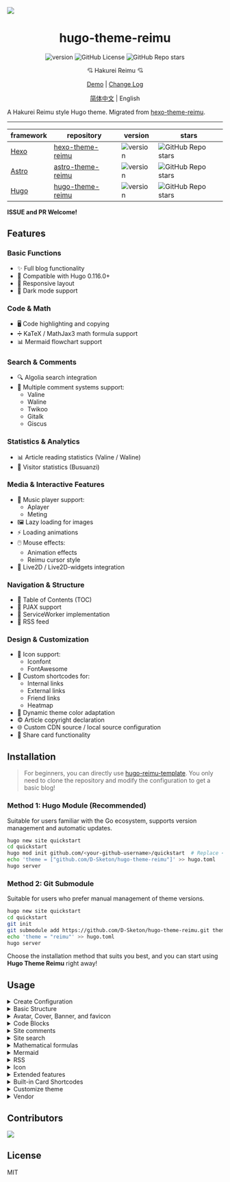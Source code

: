 <img src="https://cdn.jsdelivr.net/gh/D-Sketon/hugo-theme-reimu@main/images/screenshot.png"/>
<div align = center>
  <h1>hugo-theme-reimu</h1>
  <img alt="version" src="https://img.shields.io/badge/dynamic/json?url=https%3A%2F%2Fgithub.com%2FD-Sketon%2Fhugo-theme-reimu%2Fraw%2Fmain%2Fpackage.json&query=%24.version&label=version">
  <img alt="GitHub License" src="https://img.shields.io/github/license/D-Sketon/hugo-theme-reimu">
  <img alt="GitHub Repo stars" src="https://img.shields.io/github/stars/D-Sketon/hugo-theme-reimu">
  <p align="center">
  <p align="center">
  💘 Hakurei Reimu 💘
  </p>

[Demo](https://d-sketon.github.io/hugo-theme-reimu) | [Change Log](https://github.com/D-Sketon/hugo-theme-reimu/blob/main/CHANGELOG.md)

[简体中文](https://github.com/D-Sketon/hugo-theme-reimu/blob/main/README.md) | English

</div>

A Hakurei Reimu style Hugo theme. Migrated from [hexo-theme-reimu](https://github.com/D-Sketon/hexo-theme-reimu).

---

|framework|repository|version|stars|
|-|-|-|-|
|[Hexo](https://hexo.io/)|[hexo-theme-reimu](https://github.com/D-Sketon/hexo-theme-reimu)|<img alt="version" src="https://img.shields.io/badge/dynamic/json?url=https%3A%2F%2Fgithub.com%2FD-Sketon%2Fhexo-theme-reimu%2Fraw%2Fmain%2Fpackage.json&query=%24.version&label=version">|<img alt="GitHub Repo stars" src="https://img.shields.io/github/stars/D-Sketon/hexo-theme-reimu">|
|[Astro](https://astro.build)|[astro-theme-reimu](https://github.com/D-Sketon/astro-theme-reimu)|<img alt="version" src="https://img.shields.io/badge/dynamic/json?url=https%3A%2F%2Fgithub.com%2FD-Sketon%2Fastro-theme-reimu%2Fraw%2Fmain%2Fpackage.json&query=%24.version&label=version">|<img alt="GitHub Repo stars" src="https://img.shields.io/github/stars/D-Sketon/astro-theme-reimu">|
|[Hugo](https://gohugo.io)|[hugo-theme-reimu](https://github.com/D-Sketon/hugo-theme-reimu)|<img alt="version" src="https://img.shields.io/badge/dynamic/json?url=https%3A%2F%2Fgithub.com%2FD-Sketon%2Fhugo-theme-reimu%2Fraw%2Fmain%2Fpackage.json&query=%24.version&label=version">|<img alt="GitHub Repo stars" src="https://img.shields.io/github/stars/D-Sketon/hugo-theme-reimu">|

**ISSUE and PR Welcome!**

## Features

### Basic Functions
- ✨ Full blog functionality
- 🔄 Compatible with Hugo 0.116.0+
- 📱 Responsive layout
- 🌙 Dark mode support

### Code & Math
- 🖥️ Code highlighting and copying
- ➗ KaTeX / MathJax3 math formula support
- 📊 Mermaid flowchart support

### Search & Comments
- 🔍 Algolia search integration
- 💬 Multiple comment systems support:
  - Valine
  - Waline
  - Twikoo
  - Gitalk
  - Giscus

### Statistics & Analytics
- 📊 Article reading statistics (Valine / Waline)
- 👥 Visitor statistics (Busuanzi)

### Media & Interactive Features
- 🎵 Music player support:
  - Aplayer
  - Meting
- 🖼️ Lazy loading for images
- ⚡ Loading animations
- 🖱️ Mouse effects:
  - Animation effects
  - Reimu cursor style
- 👾 Live2D / Live2D-widgets integration

### Navigation & Structure
- 📑 Table of Contents (TOC)
- 🔄 PJAX support
- 🔧 ServiceWorker implementation
- 📰 RSS feed

### Design & Customization
- 🎨 Icon support:
  - Iconfont
  - FontAwesome
- 🔗 Custom shortcodes for:
  - Internal links
  - External links
  - Friend links
  - Heatmap
- 🎨 Dynamic theme color adaptation
- ©️ Article copyright declaration
- 🌐 Custom CDN source / local source configuration
- 🎨 Share card functionality

## Installation

> For beginners, you can directly use [hugo-reimu-template](https://github.com/D-Sketon/hugo-reimu-template). You only need to clone the repository and modify the configuration to get a basic blog!

### Method 1: Hugo Module (Recommended)

Suitable for users familiar with the Go ecosystem, supports version management and automatic updates.

```bash
hugo new site quickstart
cd quickstart
hugo mod init github.com/<your-github-username>/quickstart  # Replace <your-github-username> with your actual GitHub username
echo 'theme = ["github.com/D-Sketon/hugo-theme-reimu"]' >> hugo.toml
hugo server
```

### Method 2: Git Submodule

Suitable for users who prefer manual management of theme versions.

```bash
hugo new site quickstart
cd quickstart
git init
git submodule add https://github.com/D-Sketon/hugo-theme-reimu.git themes/reimu
echo 'theme = "reimu"' >> hugo.toml
hugo server
```

Choose the installation method that suits you best, and you can start using **Hugo Theme Reimu** right away!

## Usage

<details>
<summary>Create Configuration</summary>

### Creating Configuration

#### Theme Configuration

Create a `_default` folder under the outer `config` folder, then copy the `config/_default/params.yml` from inside the theme to the `_default` folder. This file serves as the theme configuration file where you can modify theme settings.

#### Data Configuration

Copy all files from the theme's `config/data/` folder to the outer `data` folder. The files in this folder are used to configure data within the theme:

- `covers.yml` is used to configure random cover images
- `friends.yml` is used to configure friend links
- `vendor.yml` is used to configure CDN sources for third-party libraries

#### Static Resource Configuration

The theme's static resources (favicon, header images, etc.) are located in the `static` folder. You can create corresponding folders in the outer `static` folder and copy the files from inside the theme to the outer folders to override the theme's default files.

> In summary, it's not recommended to modify files directly inside the theme. Instead, create corresponding folders in the outer directory and copy the theme's files there to override the default files. This approach makes theme upgrades easier.

</details>
<details>

<summary>Basic Structure</summary>

### Basic Structure

To ensure proper display, please create `archives` and `post` folders in `content` by referring to `_example` (the `_index.md` inside cannot be omitted, and note that `post`'s `draft` should be set to `true`)

#### archives

- `_index.md` is used to display the archive page, cannot be omitted

#### post

Create articles in this directory, note that articles with `draft` set to `true` will not be displayed on the homepage

- `_index.md` is used to prevent the generation of `post/index.html`, cannot be omitted

#### about\.md

About page

#### friend\.md

Friend link page

</details>

<details>
<summary>Avatar, Cover, Banner, and favicon</summary>

### Avatar, Cover, Banner, and Favicon

#### Avatar

The avatar should be saved at `static/avatar/avatar.webp`. You can modify the filename in `params.yml`

```yaml
avatar: "avatar.webp"
```

#### Cover

For random cover images, refer to the file structure in the theme's `data/covers.yml`. Create a `covers.yml` file in the outer `data` folder with the following format:

```yaml
- https://example.com/1.jpg
- https://example.com/2.jpg
```

Cover display logic is as follows:

- If the article's Front matter contains a cover url, both the article header and homepage thumbnail will display that url

```yaml
---
title: Hello World
cover: https://example.com
---
```

- If the article's Front matter contains cover set to `false`, the article won't display a header image (homepage will still show random images)

```yaml
---
title: Hello World
cover: false
---
```

- If the article's Front matter contains cover set to `rgb(xxx,xxx,xxx)`, the article header will be a gradient of that solid color (homepage will still show random images)


```yaml
---
title: Hello World
cover: rgb(255,117,117)
---
```

- Otherwise, it will look for `covers.yml` in the `data` folder and randomly select an image
- If none of the above files exist, it will display the banner image

#### Banner

The banner is saved at `themes/hugo-theme-reimu/static/images/banner.webp`. You can modify the path and name in `params.yml`

```yaml
banner: "images/banner.webp"
```

#### Favicon

The favicon is saved at `themes/hugo-theme-reimu/static/favicon.ico`. You can replace it with your own file.

</details>
<details>
<summary>Code Blocks</summary>

### Code Blocks

To ensure proper display of code blocks, make sure you have the following configuration in `hugo.toml`

```toml
[markup.highlight]
guessSyntax = true
noClasses = false
```

Code blocks also provide code copying functionality. Click the copy button in the top right corner of the code block to copy the code. You can configure the copy functionality in `params.yml`.  
`success` is the prompt shown when copying is successful, `fail` is the prompt shown when copying fails. Additionally, you can configure copyright notices - when the copied text exceeds `count` characters, the `content` copyright notice will be added after the copied content.

```yaml
clipboard:
  success: 复制成功(*^▽^*)
  fail: 复制失败 (ﾟ⊿ﾟ)ﾂ
  copyright:
    enable: false
    count: 50 # The number of characters when the copyright is displayed
    content: 本文版权：本博客所有文章除特别声明外，均采用 BY-NC-SA 许可协议。转载请注明出处！
```

v0.2.0 added configuration to control the default expansion state of code blocks. `expand` can be set to `true`, `false`, or a number - the number indicates that code blocks will be collapsed by default when the number of lines exceeds this value.

```yaml
code_block:
  expand: true # true | false | number
```

</details>
<details>
<summary>Site comments</summary>

### Site comments

> Site comments can be individually controlled for each article using `comments` in the Front matter.  
> When `comments` is `false`, comments won't be displayed. When it's `true` or not specified, the display will be determined by the `params.yml` configuration.

If using [Valine](https://valine.js.org/)  
Please refer to their official documentation to complete the `LeanCloud` configuration, then set `valine.enable` to `true` in the inner `params.yml` and fill in your `appId` and `appKey`

```yaml
valine:
  enable: true
  appId: "your appId"
  appKey: "your appKey"
```

If using [Waline](https://waline.js.org/)  
Please refer to their [official documentation](https://waline.js.org/guide/get-started/) to complete the `LeanCloud` configuration, then set `waline.enable` to `true` in the inner `params.yml` and fill in your `serverURL`

```yaml
waline:
  enable: true
  serverURL: "your server url"
  lang: zh-CN
  locale: {} # https://waline.js.org/guide/features/i18n.html#%E8%87%AA%E5%AE%9A%E4%B9%89%E8%AF%AD%E8%A8%80
  emoji:
    - https://unpkg.com/@waline/emojis@1.2.0/weibo
    - https://unpkg.com/@waline/emojis@1.2.0/alus
    - https://unpkg.com/@waline/emojis@1.2.0/bilibili
    - https://unpkg.com/@waline/emojis@1.2.0/qq
    - https://unpkg.com/@waline/emojis@1.2.0/tieba
    - https://unpkg.com/@waline/emojis@1.2.0/tw-emoji
  meta:
    - nick
    - mail
    - link
  requiredMeta:
    - nick
    - mail
  wordLimit: 0
  pageSize: 10
  pageview: true
```

If using [twikoo](https://twikoo.js.org)  
Please refer to their [official documentation](https://twikoo.js.org/quick-start.html) to complete Tencent Cloud or Vercel deployment, then set `twikoo.enable` to `true` in the inner `params.yml` and fill in your `envId`

```yml
twikoo:
  enable: true
  envId: # Tencent cloud environment fill envId; Vercel environment fill address (https://xxx.vercel.app)
  region:
```

If using [giscus](https://giscus.app/)  
Please refer to the documentation to complete repository configuration, then set `giscus.enable` to `true` in the inner `params.yml` and fill in the corresponding data

```yml
giscus:
  enable: true
  repo: "your repo"
  repoId: "your repoId"
  category: "your category"
  categoryId: "your categoryId"
  mapping: mapping
  strict: 0
  reactionsEnabled: 1
  emitMetadata: 0
  inputPosition: bottom
  # commentTheme: preferred_color_scheme invalid
  lang: zh-CN
```

If using [gitalk](https://gitalk.github.io/)  
Please refer to their [official documentation](https://github.com/gitalk/gitalk?tab=readme-ov-file#usage) to complete repository configuration, then set `gitalk.enable` to `true` in the inner `params.yml` and fill in the corresponding data

```yml
gitalk:
  enable: true
  clientID: "your application client ID"
  clientSecret: "your application client secret"
  repo: "your repo"
  owner: "repo owner"
  admin: "repo owner and collaborators"
  md5: false # Whether to use md5 to encrypt the path
```

</details>
<details>
<summary>Site search</summary>

Based on [Algolia](https://www.algolia.com/), please add the following configuration to your outer `hugo.toml`:

```toml
[outputs]
home = ["Algolia", "HTML", "RSS"]

[outputFormats.Algolia]
baseName = "algolia"
isPlainText = true
mediaType = "application/json"
notAlternative = true
```

This will generate an `algolia.json` file in the `public` folder, which is used for Algolia search. You can then use plugins like `atomic-algolia` to upload it to Algolia.

Also, in `params.yml`, set `algolia_search.enable` to `true` and fill in the relevant information (**Important! Enter the Search-Only Key here, NOT the Admin Key!! Otherwise, your account may be vulnerable to attacks**)

```yaml
algolia_search:
  enable: true
```

</details>
<details>

<summary>Mathematical formulas</summary>

### Mathematical formulas

First, add the following configuration to your outer `hugo.toml`:

```toml
[markup.goldmark.extensions.passthrough]
enable = true
delimiters.block = [["\\[", "\\]"], ["$$", "$$"]]
delimiters.inline = [["\\(", "\\)"], ["$", "$"]]
```

Then, add `math: true` to the Front matter of any article where you want to use mathematical formulas:

```yaml
---
math: true
---
```

> Note: Do not enable both KaTeX and MathJax3 simultaneously

#### KaTex

If using [KaTeX](https://github.com/KaTeX/KaTeX), set `math.katex.enable` to `true` in `params.yml`:

```yaml
math:
  katex:
    enable: true
```

#### MathJax3

If using [MathJax3](https://www.mathjax.org/), set `math.mathjax.enable` to `true` in `params.yml`. You can add configurations in `options` (since Hugo automatically converts object keys to lowercase, configurations need to be placed in an array to avoid default behavior):

```yaml
math:
  mathjax:
    enable: true
    options: [{}]
```

</details>
<details>
<summary>Mermaid</summary>

### Mermaid

Flow charts are based on [Mermaid](https://mermaid.js.org/#/). Add `mermaid: true` to the Front matter of articles where you want to use flow charts:

```yaml
---
mermaid: true
---
```

</details>
<details>
<summary>RSS</summary>

### RSS

RSS is built-in, no additional configuration needed.

</details>

<details>
<summary>Icon</summary>

### Icon

Icons default to using the iconfont provided by this project:

```yml
icon_font: 4552607_0khxww3tj3q9
```

If you want to continue using FontAwesome icons, set `icon_font` to `false`. This will use the corresponding FontAwesome configuration from `vendor.yml`:

```yml
fontawesome:
  high_priority:
    - webcache|@fortawesome/fontawesome-free@6.5.1/css/regular.min.css
    - webcache|@fortawesome/fontawesome-free@6.5.1/css/solid.min.css
  low_priority:
    - webcache|@fortawesome/fontawesome-free@6.5.1/css/brands.min.css
    - webcache|@fortawesome/fontawesome-free@6.5.1/css/v5-font-face.min.css
    - webcache|@fortawesome/fontawesome-free@6.5.1/css/v4-font-face.min.css
```

</details>

<details>
<summary>Extended features</summary>

### Extended features

#### Dark Mode

The default setting is `auto`, which automatically switches based on the user's system settings. It can be set to `true` or `false` to change the default state.

```yaml
dark_mode:
  # true means that the dark mode is enabled by default
  # false means that the dark mode is disabled by default
  # auto means that the dark mode is automatically switched according to the system settings
  enable: auto # true | false | auto
```

#### Pace Progress Bar

Enabled by default

```yaml
pace:
  enable: true
```

#### Firework

Enabled by default

```yaml
firework:
  enable: true
```

For detailed configuration, please check [mouse-firework](https://github.com/D-Sketon/mouse-firework)

#### PJAX

Disabled by default

```yaml
pjax:
  enable: false
```

> PJAX is for users who need SPA features like music players. However, it's still experimental and may cause issues like **scripts not executing**, **scripts executing multiple times**, or **page rendering problems**. Please consider carefully!

#### ServiceWorker

Disabled by default

```yaml
service_worker:
  enable: false
```

#### Live2D

Disabled by default

```yaml
live2d:
  enable: false
  position: left # left | right
```

#### Live2D Widgets

Disabled by default

```yaml
live2d_widgets:
  enable: false
  position: left # left | right
```

#### Reimu Cursor

Enabled by default

```yml
reimu_cursor: true
```

#### Responsive Banner

Disabled by default. When enabled and provided with corresponding image sizes and media queries, it can improve mobile LCP to some extent

```yml
banner_srcset:
enable: false
srcset:
  - src: "images/banner-600w.webp"
    media: "(max-width: 479px)"
  - src: "images/banner-800w.webp"
    media: "(max-width: 799px)"
  - src: "images/banner.webp"
    media: "(min-width: 800px)"
```

#### Article Copyright Notice

Disabled by default

```yml
article_copyright:
  enable: false # Show copyright card?
  content:
    author: # true | false Show author in copyright card?
    link: # true | false Show link in copyright card?
    title: # true | false Show title in copyright card?
    date: # true | false Show creation date in copyright card?
    updated: # true | false Show update date in copyright card?
    license: # true | false Show license in copyright card?
```

Additionally, it can be controlled through article front-matter, which takes priority over global configuration

```yaml
---
copyright: true # Show copyright card?
---
```

#### Quicklink

Enabled by default. When enabled, it preloads links while users stay on the page, improving user experience

```yaml
quicklink:
  enable: true
  timeout: 3000 # Timeout for quicklink
  priority: true # Whether to prioritize loading the page
  ignores: [] # Ignore the specified link, only support string
```

#### Outdated Notice

Disabled by default

```yaml
outdate:
  enable: false
  daysAgo: 180 # How many days old before an article is considered outdated
  message: 本文最后更新于 {time}，请注意文中内容可能已经发生变化。
```

#### Sponsorship

Disabled by default

```yaml
sponsor:
  enable: false # Show sponsorship QR codes?
  tip: Buy the author a coffee! # Sponsorship tip
  icon:
    url: "../images/taichi.png" # Sponsor icon path relative to css/main.css
    rotate: true # Rotate icon?
    mask: true # Use image as mask (only show PNG image outline)?
  qr:
    - name: Alipay # QR code name
      src: "sponsor/alipay.jpg" # Example QR code path at static/sponsor/alipay.jpg
```

Can also be controlled through article front-matter, which takes priority over global configuration

```yaml
---
sponsor: true # Show sponsorship QR codes?
---
```

#### Music Player (v0.4.0+)

> Recommended to enable PJAX first, otherwise the player may automatically pause

Uses Aplayer + Meting (optional), disabled by default

##### Pure Aplayer

Set `player.aplayer.enable` to `true` and configure `player.aplayer.options` according to [Aplayer Docs](https://aplayer.js.org/#/home?id=options)

```yaml
player:
  aplayer:
    enable: true
    options:
      audio: [] # audio list
      fixed:
      autoplay:
      loop:
      order:
      preload: 
      volume:
      mutex:
      listFolded:
      lrcType:
```

##### Aplayer + Meting

Set both `player.aplayer.enable` and `player.meting.enable` to `true`. Configure `player.meting.options` according to [Meting Docs](https://github.com/metowolf/MetingJS?tab=readme-ov-file#option) and `player.aplayer.options` for Aplayer configuration

```yaml
player:
  aplayer:
    enable: true
    options:
      audio: [] # this option will be overwritten by meting
      fixed:
      autoplay:
      loop:
      order:
      preload: 
      volume:
      mutex:
      listFolded:
      lrcType:
  meting:
    enable: true
    meting_api: # custom api
    options:
      id: 
      server: 
      type: 
      auto:
```

#### Share Link / Card (v0.5.0+)

Disabled by default, currently supports `facebook`, `twitter`, `linkedin`, `reddit`, `weibo`, `qq`, `weixin`.

```yaml
share:
  # - facebook
  # - twitter
  # - linkedin
  # - reddit
  # - weibo
  # - qq
  # - weixin
```

For `weixin`, it generates a share card with QR code that can be saved locally and shared to WeChat Moments (Note: when the article cover has cross-origin issues, html-to-image cannot correctly generate cards with images!)

#### Homepage Category Cards (v0.6.0+)

Disabled by default. When enabled, it shows category cards on the homepage as an alternative to the widget categories

```yml
home_categories:
  enable: false # Show homepage category cards?
  content:
    - categories: # Category name (string)
      cover: # Card cover, uses random cover if not specified
    - categories:
      cover:
```

</details>


<details>
<summary>Built-in Card Shortcodes</summary>

### Built-in Card Shortcodes

#### friendLink Card

```yaml
{{< friendsLink >}}
```

No parameters, directly reads from the `data/friends.yml` file

#### postLinkCard - Internal Link Card

```yaml
{{<postLinkCard path="?" cover="?" escape="?" >}}
```

The first parameter is the article's `path`; the second parameter (optional) is the cover image shown on the card - if set to `auto`, it will automatically use the blog's `banner`; the third parameter (optional, `true | false`) indicates whether the article title should be escaped

#### externalLinkCard - External Link Card

```yaml
{{<externalLinkCard title="?" link="?" cover="?">}}
```

The first parameter is the article's title; the second parameter is the external link to the article; the third parameter (optional) is the cover image shown on the card - if set to `auto`, it will automatically use the default cover

#### Heat Map Card Article Heatmap (Experimental Feature in v0.8.0+)

```yaml
{{< heatMapCard levelStandard="?" >}}
```

The first parameter is the level standard for the heatmap (graded based on the word count of the articles), with the default value being `"1000,5000,10000"`. 

</details>

<details>
<summary>Customize theme</summary>

#### Dynamic Theme Color Adaptation (Experimental Feature in v0.8.0+)

Disabled by default. When enabled, it dynamically generates theme colors based on the dominant color of the article's banner image, following Google's Material You design guidelines.

```yml
material_theme:
  enable: false # true | false
```

> Note: When this feature is enabled, the `crossorigin="anonymous"` attribute will be added to the `img` element of the banner to fetch the dominant color of the image. Please ensure your image server supports cross-origin access or use a third-party image proxy.

#### Manual Customizing Theme Colors

hugo-theme-reimu supports customizing theme colors through CSS variables. You can customize your theme colors by modifying the CSS variables under the `:root` pseudo-class.

The variables file is located at `assets/css/_variables.scss`. You can find all CSS variables there, but you only need to modify the variables under these pseudo-classes:

```scss
:root {
  --red-0: hsl(0, 100%, 50%);
  --red-1: hsl(0, 100%, 66%);
  --red-2: hsl(0, 100%, 74%);
  --red-3: hsl(0, 100%, 84%);
  --red-4: hsl(0, 100%, 91%);
  --red-5: hsl(0, 100%, 95%);
  --red-5-5: hsl(0, 100%, 96%);
  --red-6: hsl(0, 100%, 98%);

  --color-red-6-shadow: hsla(0, 100%, 65%, 0.6);
  --color-red-3-shadow: hsla(0, 100%, 65%, 0.3);
}

[data-theme="dark"] {
  &:root {
    --red-4: hsla(0, 100%, 91%, 0.5);
    --red-5: hsla(0, 100%, 95%, 0.2);
    --red-5-5: hsla(0, 100%, 96%, 0.1);
    --red-6: hsla(0, 100%, 98%, 0.2);
  }
}
```

#### Customize theme font

You can define Google Fonts through the following configuration:

```yaml
# https://fonts.google.com/
font:
  article:
    - Mulish
    - Noto Serif SC
  code:
    # - Ubuntu Mono
    # - Source Code Pro
    # - JetBrains Mono
```

v0.2.0 added `local_font` configuration for defining local fonts, which has lower priority than Google Fonts:

```yaml
local_font:
  article:
    - "-apple-system"
    - PingFang SC
    - Microsoft YaHei
    - sans-serif
  code:
    - Menlo
    - Monaco
    - Consolas
    - monospace
```

#### Customizing Icons

##### Header / Sidebar Icons

The `menu` configuration structure changed in v0.1.0, allowing users to customize icons. When icon is empty, it defaults to using the Taichi icon. You can fill in a hexadecimal number to customize the icon, supporting both FontAwesome and icon font.

```yaml
menu:
  - name: home
    url: /
    icon: # Default Taichi icon when empty
  - name: archives
    url: /archives
    icon: f0c1 # You can fill in a hexadecimal number to customize the icon
  - name: about
    url: /about
    icon:
  - name: friend
    url: /friend
    icon:
```

##### Footer / Back to Top / Sponsor Icons

v0.1.0 added `icon` configuration to `footer`, `top`, and `sponsor` for customizing icons.

- `url` is the icon path relative to `css/main.css`, so you need to go up one level to find the images folder.
- `rotate` determines whether to rotate the icon, default is `true`.
- `mask` determines whether to use the image as a mask (only showing PNG image outline), default is `true`.

```yaml
footer:
  icon:
    url: "../images/taichi.png" # Path relative to css/main.css
    rotate: true
    mask: true

top:
  icon:
    url: "../images/taichi.png"
    rotate: true
    mask: true

sponsor:
  icon:
    url: "../images/taichi.png"
    rotate: true
    mask: true
```

##### Loading Icon

v0.1.0 added `icon` configuration to `preloader` for customizing the loading icon. When icon is empty, it defaults to using inline SVG (ensuring first-screen loading speed). You can enter a link to customize the loading icon.

It's not recommended to use large icons to avoid affecting loading speed.

```yaml
preloader:
  enable: true
  text: 少女祈祷中...
  icon: # Default uses inline SVG when empty, you can enter a link like '/images/taichi.png'
```

##### Anchor Icon

v0.1.0 added `anchor_icon` configuration for customizing anchor icons. Default uses the `#` icon. You can fill in a hexadecimal number to customize the icon, supporting both FontAwesome and icon font.

```yaml
anchor_icon: # Default uses # icon when empty
```

##### Cursor Icon (v0.5.0+)

v0.5.0 added `reimu_cursor.cursor` configuration for customizing the cursor icon. You can fill in a path relative to `css/main.css` to customize the cursor icon.

```yaml
reimu_cursor:
  enable: true
  cursor:
    default: ../images/cursor/reimu-cursor-default.png
    pointer: ../images/cursor/reimu-cursor-pointer.png
    text: ../images/cursor/reimu-cursor-text.png
```

</details>

<details>
<summary>Vendor</summary>

`vendor` is used to store third-party resources such as fontawesome, iconfont, katex, mathjax, etc.

The `vendor` structure in hugo-theme-reimu is very flexible and supports the following formats:

- `:cdn|:package@:version/:file`: Uses CDN acceleration, for example `cdn_jsdelivr_gh|katex@0.13.11/dist/katex.min.css`. The `:cdn` can be configured in `vendor`. Currently includes the following CDN sources:
  ```yaml
  cdn_jsdelivr_gh: https://cdn.jsdelivr.net/gh/ # GitHub acceleration only
  cdn_jsdelivr_npm: https://cdn.jsdelivr.net/npm/ # NPM acceleration only
  fastly_jsdelivr_gh: https://fastly.jsdelivr.net/gh/ # GitHub acceleration only
  fastly_jsdelivr_npm: https://fastly.jsdelivr.net/npm/ # NPM acceleration only
  unpkg: https://unpkg.com/ # NPM acceleration only
  webcache: https://npm.webcache.cn/ # NPM acceleration only
  local: /resources/ # Local resources
  ```
  Users can switch CDN sources based on their network conditions.
- Starting with `https://:path`: Uses absolute links directly, such as `https://cdn.jsdelivr.net/npm/katex@0.13.11/dist/katex.min.css`
- Starting with `:path`: Local resources. You can place resources in the `static` folder, then reference them using paths like `katex.min.css`

Additionally, `vendor` supports SRI (Subresource Integrity) verification. You can use `SHA-384` in `vendor` to verify resource integrity, for example:

```yaml
js:
  clipboard: # Using SRI verification
    src: webcache|clipboard@2.0.11/dist/clipboard.min.js
    integrity: sha384-J08i8An/QeARD9ExYpvphB8BsyOj3Gh2TSh1aLINKO3L0cMSH2dN3E22zFoXEi0Q
  lazysizes: webcache|lazysizes@5.3.2/lazysizes.min.js # Without SRI verification
```

Both formats are supported. It's recommended to use SRI verification for external CDN resources to ensure resource integrity.

</details>

## Contributors

[![](https://contributors-img.web.app/image?repo=D-Sketon/hugo-theme-reimu)](https://github.com/D-Sketon/hugo-theme-reimu/graphs/contributors)

## License

MIT
